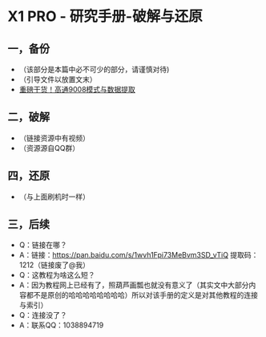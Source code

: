 X1 PRO - 研究手册-破解与还原
====
一，备份
-------
* （该部分是本篇中必不可少的部分，请谨慎对待)
* （引导文件以放置文末）
* [重磅干货！高通9008模式与数据提取](https://zhuanlan.zhihu.com/p/35422254)

二，破解
--------
* （链接资源中有视频）
* （资源源自QQ群）

四，还原
--------
* （与上面刷机时一样）

三，后续
--------
* Q：链接在哪？
* A：链接：https://pan.baidu.com/s/1wvh1Fpi73MeBvm3SD_vTiQ 提取码：1212（链接废了@我）
* Q：这教程为啥这么短？
* A：因为教程网上已经有了，照葫芦画瓢也就没有意义了（其实文中大部分内容都不是原创的哈哈哈哈哈哈哈哈）所以对该手册的定义是对其他教程的连接与索引）
* Q：连接没了？
* A：联系QQ：1038894719
